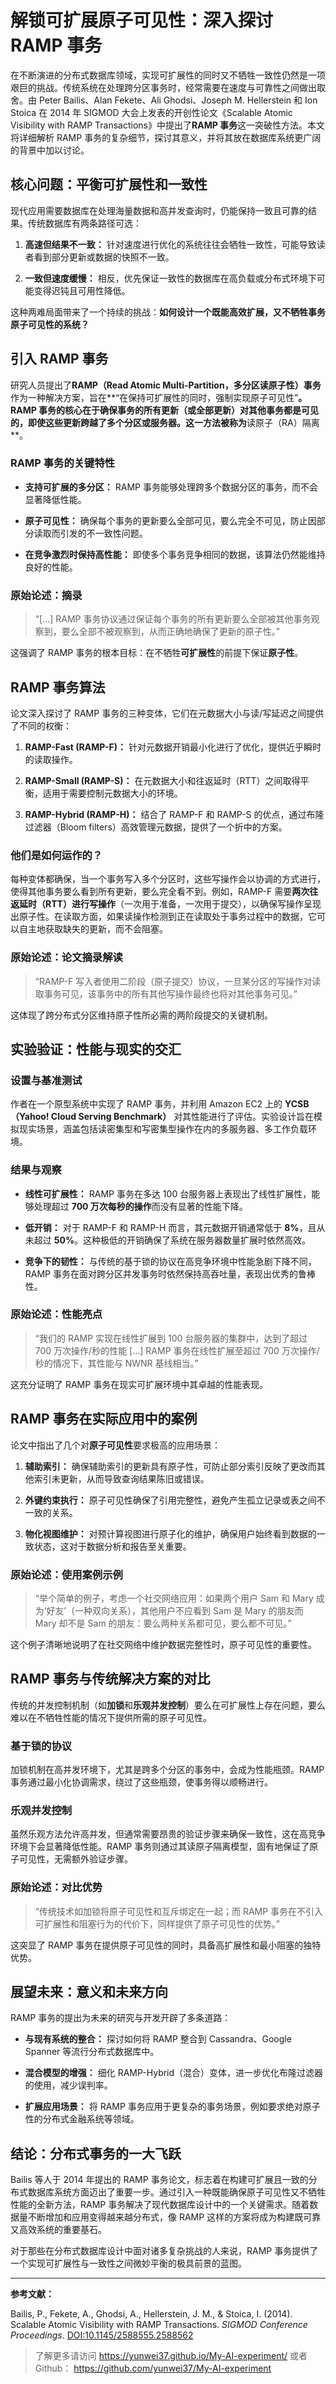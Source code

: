 # 解锁可扩展原子可见性：深入探讨 RAMP 事务

在不断演进的分布式数据库领域，实现可扩展性的同时又不牺牲一致性仍然是一项艰巨的挑战。传统系统在处理跨分区事务时，经常需要在速度与可靠性之间做出取舍。由 Peter Bailis、Alan Fekete、Ali Ghodsi、Joseph M. Hellerstein 和 Ion Stoica 在 2014 年 SIGMOD 大会上发表的开创性论文《Scalable Atomic Visibility with RAMP Transactions》中提出了**RAMP 事务**这一突破性方法。本文将详细解析 RAMP 事务的复杂细节，探讨其意义，并将其放在数据库系统更广阔的背景中加以讨论。

## 核心问题：平衡可扩展性和一致性

现代应用需要数据库在处理海量数据和高并发查询时，仍能保持一致且可靠的结果。传统数据库有两条路径可选：

1. **高速但结果不一致：** 针对速度进行优化的系统往往会牺牲一致性，可能导致读者看到部分更新或数据的快照不一致。
   
2. **一致但速度缓慢：** 相反，优先保证一致性的数据库在高负载或分布式环境下可能变得迟钝且可用性降低。

这种两难局面带来了一个持续的挑战：**如何设计一个既能高效扩展，又不牺牲事务原子可见性的系统？**

## 引入 RAMP 事务

研究人员提出了**RAMP（Read Atomic Multi-Partition，多分区读原子性）事务**作为一种解决方案，旨在**“在保持可扩展性的同时，强制实现原子可见性”**。RAMP 事务的核心在于确保事务的所有更新（或全部更新）对其他事务都是可见的，即使这些更新跨越了多个分区或服务器。这一方法被称为**读原子（RA）隔离**。

### RAMP 事务的关键特性

- **支持可扩展的多分区：** RAMP 事务能够处理跨多个数据分区的事务，而不会显著降低性能。
  
- **原子可见性：** 确保每个事务的更新要么全部可见，要么完全不可见，防止因部分读取而引发的不一致性问题。

- **在竞争激烈时保持高性能：** 即使多个事务竞争相同的数据，该算法仍然能维持良好的性能。

### 原始论述：摘录

> “[…] RAMP 事务协议通过保证每个事务的所有更新要么全部被其他事务观察到，要么全部不被观察到，从而正确地确保了更新的原子性。”

这强调了 RAMP 事务的根本目标：在不牺牲**可扩展性**的前提下保证**原子性**。

## RAMP 事务算法

论文深入探讨了 RAMP 事务的三种变体，它们在元数据大小与读/写延迟之间提供了不同的权衡：

1. **RAMP-Fast (RAMP-F)：** 针对元数据开销最小化进行了优化，提供近乎瞬时的读取操作。
   
2. **RAMP-Small (RAMP-S)：** 在元数据大小和往返延时（RTT）之间取得平衡，适用于需要控制元数据大小的环境。
   
3. **RAMP-Hybrid (RAMP-H)：** 结合了 RAMP-F 和 RAMP-S 的优点，通过布隆过滤器（Bloom filters）高效管理元数据，提供了一个折中的方案。

### 他们是如何运作的？

每种变体都确保，当一个事务写入多个分区时，这些写操作会以协调的方式进行，使得其他事务要么看到所有更新，要么完全看不到。例如，RAMP-F 需要**两次往返延时（RTT）进行写操作**（一次用于准备，一次用于提交），以确保写操作呈现出原子性。在读取方面，如果读操作检测到正在读取处于事务过程中的数据，它可以自主地获取缺失的更新，而不会阻塞。

### 原始论述：论文摘录解读

> “RAMP-F 写入者使用二阶段（原子提交）协议，一旦某分区的写操作对读取事务可见，该事务中的所有其他写操作最终也将对其他事务可见。”

这体现了跨分布式分区维持原子性所必需的两阶段提交的关键机制。

## 实验验证：性能与现实的交汇

### 设置与基准测试

作者在一个原型系统中实现了 RAMP 事务，并利用 Amazon EC2 上的 **YCSB（Yahoo! Cloud Serving Benchmark）** 对其性能进行了评估。实验设计旨在模拟现实场景，涵盖包括读密集型和写密集型操作在内的多服务器、多工作负载环境。

### 结果与观察

- **线性可扩展性：** RAMP 事务在多达 100 台服务器上表现出了线性扩展性，能够处理超过 **700 万次每秒的操作**而没有显著的性能下降。
  
- **低开销：** 对于 RAMP-F 和 RAMP-H 而言，其元数据开销通常低于 **8%**，且从未超过 **50%**。这种极低的开销确保了系统在服务器数量扩展时依然高效。
  
- **竞争下的韧性：** 与传统的基于锁的协议在高竞争环境中性能急剧下降不同，RAMP 事务在面对跨分区并发事务时依然保持高吞吐量，表现出优秀的鲁棒性。

### 原始论述：性能亮点

> “我们的 RAMP 实现在线性扩展到 100 台服务器的集群中，达到了超过 700 万次操作/秒的性能 [...] RAMP 事务在线性扩展至超过 700 万次操作/秒的情况下，其性能与 NWNR 基线相当。”

这充分证明了 RAMP 事务在现实可扩展环境中其卓越的性能表现。

## RAMP 事务在实际应用中的案例

论文中指出了几个对**原子可见性**要求极高的应用场景：

1. **辅助索引：** 确保辅助索引的更新具有原子性，可防止部分索引反映了更改而其他索引未更新，从而导致查询结果陈旧或错误。
   
2. **外键约束执行：** 原子可见性确保了引用完整性，避免产生孤立记录或表之间不一致的关系。
   
3. **物化视图维护：** 对预计算视图进行原子化的维护，确保用户始终看到数据的一致状态，这对于数据分析和报告至关重要。

### 原始论述：使用案例示例

> “举个简单的例子，考虑一个社交网络应用：如果两个用户 Sam 和 Mary 成为‘好友’（一种双向关系），其他用户不应看到 Sam 是 Mary 的朋友而 Mary 却不是 Sam 的朋友：要么两种关系都可见，要么都不可见。”

这个例子清晰地说明了在社交网络中维护数据完整性时，原子可见性的重要性。

## RAMP 事务与传统解决方案的对比

传统的并发控制机制（如**加锁**和**乐观并发控制**）要么在可扩展性上存在问题，要么难以在不牺牲性能的情况下提供所需的原子可见性。

### 基于锁的协议

加锁机制在高并发环境下，尤其是跨多个分区的事务中，会成为性能瓶颈。RAMP 事务通过最小化协调需求，绕过了这些瓶颈，使事务得以顺畅进行。

### 乐观并发控制

虽然乐观方法允许高并发，但通常需要昂贵的验证步骤来确保一致性，这在高竞争环境下会显著降低性能。RAMP 事务则通过其读原子隔离模型，固有地保证了原子可见性，无需额外验证步骤。

### 原始论述：对比优势

> “传统技术如加锁将原子可见性和互斥绑定在一起；而 RAMP 事务在不引入可扩展性和阻塞行为的代价下，同样提供了原子可见性的优势。”

这突显了 RAMP 事务在提供原子可见性的同时，具备高扩展性和最小阻塞的独特优势。

## 展望未来：意义和未来方向

RAMP 事务的提出为未来的研究与开发开辟了多条道路：

- **与现有系统的整合：** 探讨如何将 RAMP 整合到 Cassandra、Google Spanner 等流行分布式数据库中。
  
- **混合模型的增强：** 细化 RAMP-Hybrid（混合）变体，进一步优化布隆过滤器的使用，减少误判率。
  
- **扩展应用场景：** 将 RAMP 事务应用于更复杂的事务场景，例如要求绝对原子性的分布式金融系统等领域。

## 结论：分布式事务的一大飞跃

Bailis 等人于 2014 年提出的 RAMP 事务论文，标志着在构建可扩展且一致的分布式数据库系统方面迈出了重要一步。通过引入一种既能确保原子可见性又不牺牲性能的全新方法，RAMP 事务解决了现代数据库设计中的一个关键需求。随着数据量不断增加和应用变得越来越分布式，像 RAMP 这样的方案将成为构建既可靠又高效系统的重要基石。

对于那些在分布式数据库设计中面对诸多复杂挑战的人来说，RAMP 事务提供了一个实现可扩展性与一致性之间微妙平衡的极具前景的蓝图。

---

**参考文献：**

Bailis, P., Fekete, A., Ghodsi, A., Hellerstein, J. M., & Stoica, I. (2014). Scalable Atomic Visibility with RAMP Transactions. *SIGMOD Conference Proceedings*. [DOI:10.1145/2588555.2588562](https://doi.org/10.1145/2588555.2588562)

> 了解更多请访问 <https://yunwei37.github.io/My-AI-experiment/> 或者 Github： <https://github.com/yunwei37/My-AI-experiment>